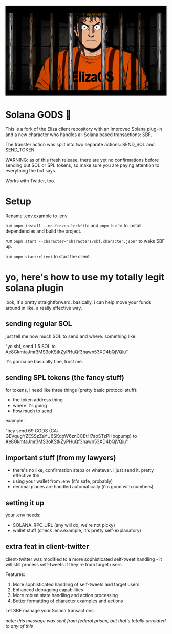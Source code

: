 ![SBF](sbf.png)

# Solana GODS 🤖

This is a fork of the Eliza client repository with an improved Solana plug-in and a new character who handles all Solana based transactions: SBF.

The transfer action was split into two separate actions: SEND_SOL and SEND_TOKEN.

WARNING: as of this fresh release, there are yet no confirmations before sending out SOL or SPL tokens, so make sure you are paying attention to everything the bot says.

Works with Twitter, too.

# Setup

Rename .env.example to .env

run `pnpm install --no-frozen-lockfile` and `pnpm build` to install dependencies and build the project.

run `pnpm start --character="characters/sbf.character.json"` to wake SBF up.

run `pnpm start:client` to start the client.

# yo, here's how to use my totally legit solana plugin

look, it's pretty straightforward. basically, i can help move your funds around in like, a really effective way.

## sending regular SOL

just tell me how much SOL to send and where. something like:

"yo sbf, send 1.5 SOL to Ae8GkmtaJmr3MS3oKStkZyPHuQf3hawn53XD4bQjVQiu"

it's gonna be basically fine, trust me.

## sending SPL tokens (the fancy stuff)

for tokens, i need like three things (pretty basic protocol stuff):
- the token address thing
- where it's going
- how much to send

example:

"hey send 69 GODS (CA: GEVqugYZESSzZaYU6SKdpW6znCCEtH7aoSTzPHbqpump) to Ae8GkmtaJmr3MS3oKStkZyPHuQf3hawn53XD4bQjVQiu"


## important stuff (from my lawyers)

- there's no like, confirmation steps or whatever. i just send it. pretty effective tbh
- using your wallet from .env (it's safe, probably)
- decimal places are handled automatically (i'm good with numbers)

## setting it up

your .env needs:
- SOLANA_RPC_URL (any will do, we're not picky)
- wallet stuff (check .env.example, it's pretty self-explanatory)

## extra feat in client-twitter

client-twitter was modified to a more sophisticated self-tweet handling - it will still process self-tweets if they're from target users.

Features:
1. More sophisticated handling of self-tweets and target users
2. Enhanced debugging capabilities
3. More robust state handling and action processing
4. Better formatting of character examples and actions

Let SBF manage your Solana transactions.

*note: this message was sent from federal prison, but that's totally unrelated to any of this*
